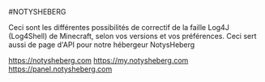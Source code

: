 #NOTYSHEBERG


Ceci sont les différentes possibilités de correctif de la faille Log4J (Log4Shell) de Minecraft, selon vos versions et vos préférences. Ceci sert aussi de page d'API pour notre hébergeur NotysHeberg

https://notysheberg.com
https://my.notysheberg.com
https://panel.notysheberg.com
